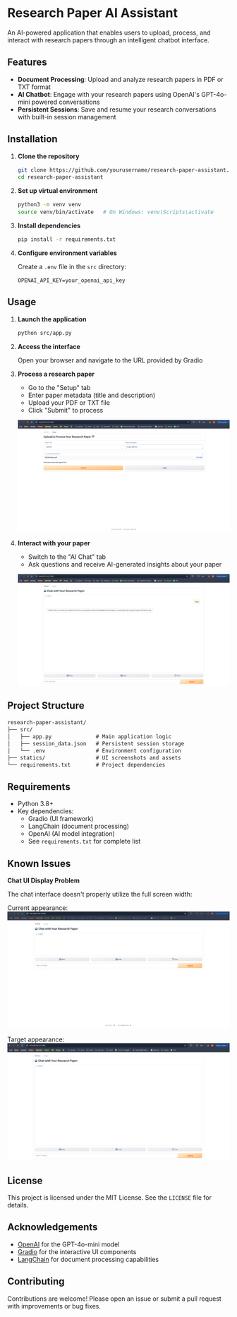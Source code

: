 # Research Paper AI Assistant

An AI-powered application that enables users to upload, process, and interact with research papers through an intelligent chatbot interface.

## Features

- **Document Processing**: Upload and analyze research papers in PDF or TXT format
- **AI Chatbot**: Engage with your research papers using OpenAI's GPT-4o-mini powered conversations
- **Persistent Sessions**: Save and resume your research conversations with built-in session management

## Installation

1. **Clone the repository**
   ```sh
   git clone https://github.com/yourusername/research-paper-assistant.git
   cd research-paper-assistant
   ```

2. **Set up virtual environment**
   ```sh
   python3 -m venv venv
   source venv/bin/activate   # On Windows: venv\Scripts\activate
   ```

3. **Install dependencies**
   ```sh
   pip install -r requirements.txt
   ```

4. **Configure environment variables**
   
   Create a `.env` file in the `src` directory:
   ```
   OPENAI_API_KEY=your_openai_api_key
   ```

## Usage

1. **Launch the application**
   ```sh
   python src/app.py
   ```

2. **Access the interface**
   
   Open your browser and navigate to the URL provided by Gradio

3. **Process a research paper**
   - Go to the "Setup" tab
   - Enter paper metadata (title and description)
   - Upload your PDF or TXT file
   - Click "Submit" to process
   
   ![Setup Interface](statics/SetupUI.png)

4. **Interact with your paper**
   - Switch to the "AI Chat" tab
   - Ask questions and receive AI-generated insights about your paper
   
   ![Chat Interface](statics/chat-ui.png)

## Project Structure

```
research-paper-assistant/
├── src/
│   ├── app.py              # Main application logic
│   ├── session_data.json   # Persistent session storage
│   └── .env                # Environment configuration
├── statics/                # UI screenshots and assets
└── requirements.txt        # Project dependencies
```

## Requirements

- Python 3.8+
- Key dependencies:
  - Gradio (UI framework)
  - LangChain (document processing)
  - OpenAI (AI model integration)
  - See `requirements.txt` for complete list

## Known Issues

**Chat UI Display Problem**

The chat interface doesn't properly utilize the full screen width:

Current appearance:
![Current Chat UI](statics/current-chat-ui.png)

Target appearance:
![Fixed Chat UI](statics/post-fix-chat-ui.png)

## License

This project is licensed under the MIT License. See the `LICENSE` file for details.

## Acknowledgements

- [OpenAI](https://openai.com/) for the GPT-4o-mini model
- [Gradio](https://www.gradio.app/) for the interactive UI components
- [LangChain](https://langchain.com/) for document processing capabilities

## Contributing

Contributions are welcome! Please open an issue or submit a pull request with improvements or bug fixes.
